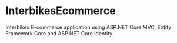 # InterbikesEcommerce
Interbikes E-commerce application using ASP.NET Core MVC, Entity Framework Core and ASP.NET Core Identity.
